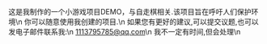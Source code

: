 
这是我制作的一个小游戏项目DEMO，与自走棋相关.该项目旨在呼吁人们保护环境\n
你可以随意使用我创建的项目.\n
如果您有更好的建议,可以提交议题,也可以发电子邮件联系我:\n
1113795785@qq.com\n
我不一定有时间,但会处理\n
